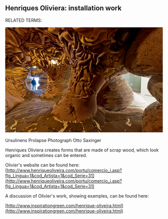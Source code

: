 ## Henriques Oliviera: installation work

RELATED TERMS: 

![Olivier](Olivier.jpg)

Ursulinens Prolapse Photograph Otto Saxinger

</div>

Henriques Oliviera creates forms that are made of scrap wood, which look organic and sometimes can be entered.

Olivier's website can be found here: [http://www.henriqueoliveira.com/portu/comercio_i.asp?flg_Lingua=1&cod_Artista=1&cod_Serie=31](http://www.henriqueoliveira.com/portu/comercio_i.asp?flg_Lingua=1&cod_Artista=1&cod_Serie=31)

A discussion of Olivier's work, showing examples, can be found here: 

[http://www.inspirationgreen.com/henrique-oliveira.html](http://www.inspirationgreen.com/henrique-oliveira.html)

